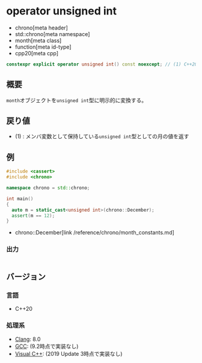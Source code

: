 # operator unsigned int
* chrono[meta header]
* std::chrono[meta namespace]
* month[meta class]
* function[meta id-type]
* cpp20[meta cpp]

```cpp
constexpr explicit operator unsigned int() const noexcept; // (1) C++20
```

## 概要
`month`オブジェクトを`unsigned int`型に明示的に変換する。


## 戻り値
- (1) : メンバ変数として保持している`unsigned int`型としての月の値を返す


## 例
```cpp example
#include <cassert>
#include <chrono>

namespace chrono = std::chrono;

int main()
{
  auto m = static_cast<unsigned int>(chrono::December);
  assert(m == 12);
}
```
* chrono::December[link /reference/chrono/month_constants.md]

### 出力
```
```

## バージョン
### 言語
- C++20

### 処理系
- [Clang](/implementation.md#clang): 8.0
- [GCC](/implementation.md#gcc): (9.2時点で実装なし)
- [Visual C++](/implementation.md#visual_cpp): (2019 Update 3時点で実装なし)
